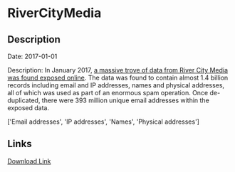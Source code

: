# RiverCityMedia

## Description

Date: 2017-01-01

Description:
In January 2017, <a href="https://web.archive.org/web/20170426084052/https://mackeeper.com/blog/post/339-spammergate-the-fall-of-an-empire" target="_blank" rel="noopener">a massive trove of data from River City Media was found exposed online</a>. The data was found to contain almost 1.4 billion records including email and IP addresses, names and physical addresses, all of which was used as part of an enormous spam operation. Once de-duplicated, there were 393 million unique email addresses within the exposed data.


['Email addresses', 'IP addresses', 'Names', 'Physical addresses']

## Links

[Download Link](https://link-to.net/1229997/853.23528607641/dynamic/?r=aHR0cHM6Ly93d3cubWVkaWFmaXJlLmNvbS92aWV3L25vb3JqWmJxdmt4UEZORy9yaXZlcmNpdHltZWRpYW9ubGluZS5jb20vZmlsZQ==)
